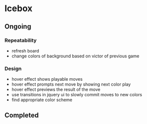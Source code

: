 # Icebox

## Ongoing

### Repeatability
- refresh board
- change colors of background based on victor of previous game

### Design
- hover effect shows playable moves
- hover effect prompts next move by showing next color play
- hover effect previews the result of the move
- use transitions in jquery ui to slowly commit moves to new colors
- find appropriate color scheme

## Completed